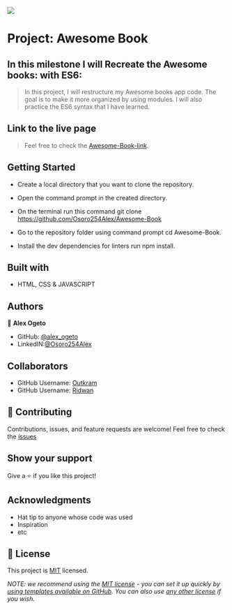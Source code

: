 ![](https://img.shields.io/badge/Microverse-blueviolet)

# Project: Awesome Book

## In this milestone I will Recreate the Awesome books: with ES6:

> In this project, I will restructure my Awesome books app code. The goal is to make it more organized by using modules. I will also practice the ES6 syntax that I have learned.

## Link to the live page

> Feel free to check the [Awesome-Book-link](https://osoro254alex.github.io/Awesome-Book/).

## Getting Started

- Create a local directory that you want to clone the repository.

- Open the command prompt in the created directory.

- On the terminal run this command git clone https://github.com/Osoro254Alex/Awesome-Book

- Go to the repository folder using command prompt cd Awesome-Book.

- Install the dev dependencies for linters run npm install.

## Built with

- HTML, CSS & JAVASCRIPT 

## Authors

👤 **Alex Ogeto**

- GitHub: [@alex_ogeto](https://github.com/Osoro254Alex)
- LinkedIN:[@Osoro254Alex](https://www.linkedin.com/feed/)

## Collaborators

- GitHub Username: [Outkram](https://github.com/Outkarm)
- GitHub Username: [Ridwan](https://github.com/Ridwanullahi-code)

## 🤝 Contributing

Contributions, issues, and feature requests are welcome!
Feel free to check the [issues](https://github.com/Osoro254Alex/Awesome-Book/issues)

## Show your support

Give a ⭐️ if you like this project!

## Acknowledgments

- Hat tip to anyone whose code was used
- Inspiration
- etc

## 📝 License

This project is [MIT](./LICENSE) licensed.

_NOTE: we recommend using the [MIT license](https://choosealicense.com/licenses/mit/) - you can set it up quickly by [using templates available on GitHub](https://docs.github.com/en/communities/setting-up-your-project-for-healthy-contributions/adding-a-license-to-a-repository). You can also use [any other license](https://choosealicense.com/licenses/) if you wish._
